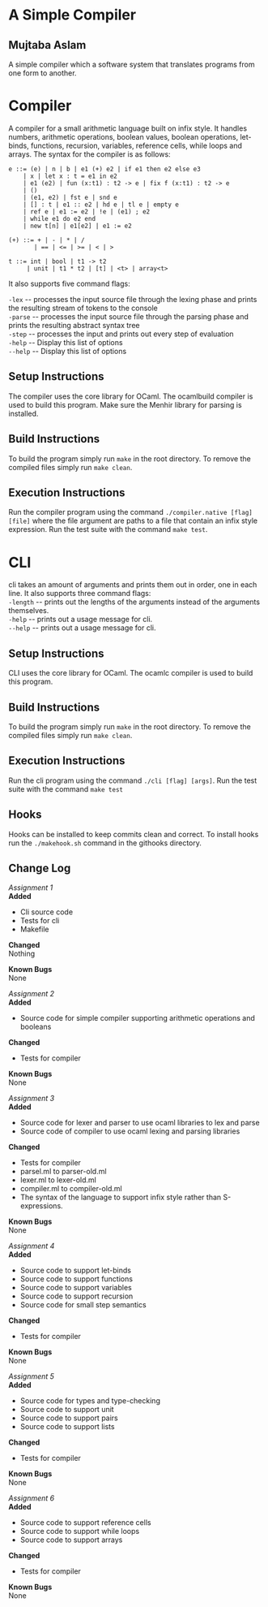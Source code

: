 # A Simple Compiler
## Mujtaba Aslam
A simple compiler which a software system that translates programs from one form to another.

# Compiler
A compiler for a small arithmetic language built on infix style. It handles numbers, arithmetic operations, boolean values, boolean operations, let-binds, functions, recursion, variables, reference cells, while loops and arrays. The syntax for the compiler is as follows:

```
e ::= (e) | n | b | e1 (+) e2 | if e1 then e2 else e3
    | x | let x : t = e1 in e2
    | e1 (e2) | fun (x:t1) : t2 -> e | fix f (x:t1) : t2 -> e
    | ()
    | (e1, e2) | fst e | snd e
    | [] : t | e1 :: e2 | hd e | tl e | empty e
    | ref e | e1 := e2 | !e | (e1) ; e2
    | while e1 do e2 end
    | new t[n] | e1[e2] | e1 := e2

(+) ::= + | - | * | /
       | == | <= | >= | < | >

t ::= int | bool | t1 -> t2
     | unit | t1 * t2 | [t] | <t> | array<t>

```

It also supports five command flags:

`-lex` -- processes the input source file through the lexing phase and prints the resulting stream of tokens to the console  
`-parse` -- processes the input source file through the parsing phase and prints the resulting abstract syntax tree  
`-step` -- processes the input and prints out every step of evaluation  
`-help` --  Display this list of options  
`--help` -- Display this list of options  


## Setup Instructions
The compiler uses the core library for OCaml. The ocamlbuild compiler is used to build this program. Make sure the Menhir library for parsing is installed.

## Build Instructions
To build the program simply run `make` in the root directory. To remove the compiled files simply run `make clean`.

## Execution Instructions
Run the compiler program using the command `./compiler.native [flag] [file]` where the file argument are paths to a file that contain an infix style expression. Run the test suite with the command `make test`.

# CLI  
cli takes an amount of arguments and prints them out in order, one in each line. It also supports three command flags:  
`-length` -- prints out the lengths of the arguments instead of the arguments themselves.  
`-help` -- prints out a usage message for cli.  
`--help` -- prints out a usage message for cli.  

## Setup Instructions
CLI uses the core library for OCaml. The ocamlc compiler is used to build this program.

## Build Instructions
To build the program simply run `make` in the root directory. To remove the compiled files simply run `make clean`.

## Execution Instructions
Run the cli program using the command `./cli [flag] [args]`. Run the test suite with the command `make test`

## Hooks
Hooks can be installed to keep commits clean and correct. To install hooks run the `./makehook.sh` command in the githooks directory.

## Change Log  
*Assignment 1*  
**Added**  
* Cli source code  
* Tests for cli   
* Makefile  

**Changed**  
Nothing  

**Known Bugs**  
None  

*Assignment 2*  
**Added**  
* Source code for simple compiler supporting arithmetic operations and booleans

**Changed**  
* Tests for compiler

**Known Bugs**  
None  

*Assignment 3*  
**Added**  
* Source code for lexer and parser to use ocaml libraries to lex and parse
* Source code of compiler to use ocaml lexing and parsing libraries

**Changed**  
* Tests for compiler
* parsel.ml to parser-old.ml
* lexer.ml to lexer-old.ml
* compiler.ml to compiler-old.ml
* The syntax of the language to support infix style rather than S-expressions.

**Known Bugs**  
None  

*Assignment 4*  
**Added**  
* Source code to support let-binds  
* Source code to support functions  
* Source code to support variables
* Source code to support recursion  
* Source code for small step semantics  

**Changed**  
* Tests for compiler  

**Known Bugs**  
None  

*Assignment 5*  
**Added**  
* Source code for types and type-checking   
* Source code to support unit  
* Source code to support pairs  
* Source code to support lists  

**Changed**  
* Tests for compiler  

**Known Bugs**  
None  

*Assignment 6*  
**Added**  
* Source code to support reference cells  
* Source code to support while loops
* Source code to support arrays 

**Changed**  
* Tests for compiler  

**Known Bugs**  
None  

